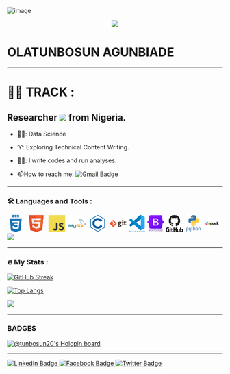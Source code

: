 ![image](https://user-images.githubusercontent.com/104427420/202902760-b17615d0-cf9d-4d08-8d97-3bced413bd02.png)



<div id="header" align="center">
  <img src="https://media.giphy.com/media/HwBlFQZFcAoUcPHZdX/giphy.gif" width="300"/>
</div>

# OLATUNBOSUN AGUNBIADE

---

# :man_technologist: TRACK :
## Researcher <img src="https://media.giphy.com/media/WUlplcMpOCEmTGBtBW/giphy.gif" width="30"> from Nigeria.
- 🧑‍🔬: Data Science

- ♈: Exploring Technical Content Writing.

- 👨‍💻: I write codes and run analyses.

- :mailbox:How to reach me: [![Gmail Badge](https://img.shields.io/badge/-Gmail-white?style=flat&logo=Gmail&logoColor=red)](borsmanty22@gmail.com)

---

### :hammer_and_wrench: Languages and Tools :

<div>
  <img src="https://github.com/devicons/devicon/blob/master/icons/css3/css3-plain-wordmark.svg"  title="CSS3" alt="CSS" width="40" height="40"/>&nbsp;
  <img src="https://github.com/devicons/devicon/blob/master/icons/html5/html5-original.svg" title="HTML5" alt="HTML" width="40" height="40"/>&nbsp;
  <img src="https://github.com/devicons/devicon/blob/master/icons/javascript/javascript-original.svg" title="JavaScript" alt="JavaScript" width="40" height="40"/>&nbsp;
  <img src="https://github.com/devicons/devicon/blob/master/icons/mysql/mysql-original-wordmark.svg" title="MySQL"  alt="MySQL" width="40" height="40"/>&nbsp;
  <img src="https://github.com/devicons/devicon/blob/master/icons/c/c-line.svg" title="c" alt="c" width="40" height="40"/>&nbsp;
  <img src="https://github.com/devicons/devicon/blob/master/icons/git/git-original-wordmark.svg" title="Git" **alt="Git" width="40" height="40"/>
  <img src="https://github.com/devicons/devicon/blob/master/icons/vscode/vscode-original-wordmark.svg" title="vs" **alt="vs" width="40" height="40"/>
  <img src="https://github.com/devicons/devicon/blob/master/icons/bootstrap/bootstrap-original-wordmark.svg" title="bootstrap" **alt="bootstrap" width="40" height="40"/>
  <img src="https://github.com/devicons/devicon/blob/master/icons/github/github-original-wordmark.svg" title="gh" **alt="gh" width="40" height="40"/>
  <img src="https://github.com/devicons/devicon/blob/master/icons/python/python-original-wordmark.svg" title="py" **alt="py" width="40" height="40"/>
  <img src="https://github.com/devicons/devicon/blob/master/icons/slack/slack-original-wordmark.svg" title="sl" **alt="sl" width="40" height="40"/>
  <i class="devicon-d3js-plain"></i>
  <img src="https://cdn.jsdelivr.net/gh/devicons/devicon@latest/icons/r/r-original.svg" />
          
          
 
</div>

---

### :fire: My Stats :
[![GitHub Streak](http://github-readme-streak-stats.herokuapp.com?user=tunbosunxx&theme=dark&background=000000)](https://git.io/streak-stats)

[![Top Langs](https://github-readme-stats.vercel.app/api/top-langs/?username=tunbosunxx&layout=compact&theme=vision-friendly-dark)](https://github.com/anuraghazra/github-readme-stats)

<img src="https://github-readme-stats.vercel.app/api?username=tunbosunxx&show_icons=true&theme=vision-friendly-dark" width="400">






<img src="https://komarev.com/ghpvc/?username=tunbosunxx&style=flat-square&color=blue" alt=""/>

---
### BADGES
 [![@tunbosun20's Holopin board](https://holopin.me/tunbosun20)](https://holopin.io/@tunbosun20)
 
---
 <div id="badges">
  <a href="https://www.linkedin.com/in/olatunbosun-agunbiade-b711831a3/">
    <img src="https://img.shields.io/badge/LinkedIn-white?style=for-the-badge&logo=linkedin&logoColor=blue" alt="LinkedIn Badge"/>
  </a>
  <a href="your-youtube-URL">
    <img src="https://img.shields.io/badge/Facebook-white?style=for-the-badge&logo=facebook&logoColor=blue" alt="Facebook Badge"/>
  </a>
  <a href="https://twitter.com/AGUNBIADEOLATU4">
    <img src="https://img.shields.io/badge/Twitter-white?style=for-the-badge&logo=twitter&logoColor=blue" alt="Twitter Badge"/>
  </a>
</div>

<!---
tunbosunxx/tunbosunxx is a ✨ special ✨ repository because its `README.md` (this file) appears on your GitHub profile.
You can click the Preview link to take a look at your changes.
--->

